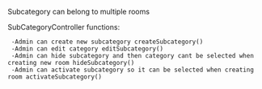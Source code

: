 Subcategory can belong to multiple rooms

SubCategoryController functions:

     -Admin can create new subcategory createSubcategory()
     -Admin can edit category editSubcategory()
     -Admin can hide subcategory and then category cant be selected when creating new room hideSubcategory()
     -Admin can activate subcategory so it can be selected when creating room activateSubcategory()